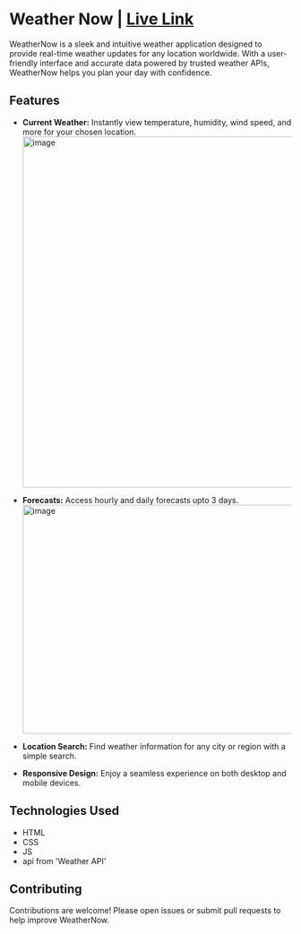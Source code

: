 # Weather Now | [Live Link](https://anurag375.github.io/WeatherApp/)

WeatherNow is a sleek and intuitive weather application designed to provide real-time weather updates for any location worldwide. With a user-friendly interface and accurate data powered by trusted weather APIs, WeatherNow helps you plan your day with confidence.

## Features

- **Current Weather:** Instantly view temperature, humidity, wind speed, and more for your chosen location.<img width="1855" height="627" alt="image" src="https://github.com/user-attachments/assets/06a7e68e-4f29-429f-8455-59f2933b4565" />

- **Forecasts:** Access hourly and daily forecasts upto 3 days.<img width="1072" height="409" alt="image" src="https://github.com/user-attachments/assets/8a466624-553a-4de8-b54c-567dcf34c666" />

- **Location Search:** Find weather information for any city or region with a simple search.
- **Responsive Design:** Enjoy a seamless experience on both desktop and mobile devices.

## Technologies Used

- HTML
- CSS
- JS
- api from 'Weather API'

## Contributing

Contributions are welcome! Please open issues or submit pull requests to help improve WeatherNow.
